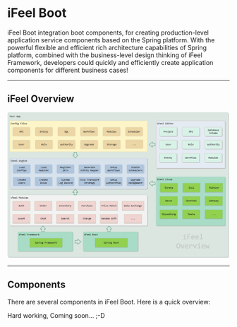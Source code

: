 #  iFeel Boot

iFeel Boot integration boot components, for creating production-level application service components based on the Spring platform. With the powerful flexible and efficient rich architecture capabilities of Spring platform, combined with the business-level design thinking of iFeel Framework, developers could quickly and efficiently create application components for different business cases!

------

## iFeel Overview

![ifeel-overview](images/ifeel-overview.jpg)

------

## Components

There are several components in iFeel Boot. Here is a quick overview:

Hard working, Coming soon... ;-D



